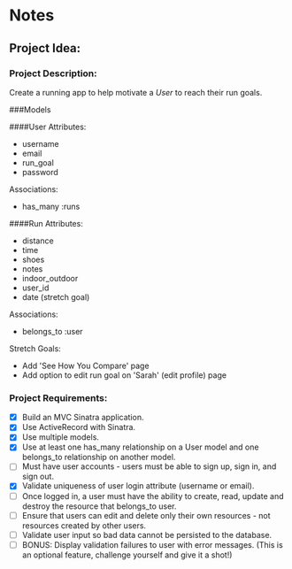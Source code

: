# Notes

## Project Idea:

### Project Description:

Create a running app to help motivate a _User_ to reach their run goals.

###Models

####User
Attributes: 
- username
- email
- run_goal
- password

Associations:
- has_many :runs

####Run
Attributes:
- distance
- time
- shoes
- notes
- indoor_outdoor
- user_id
- date (stretch goal)

Associations:
- belongs_to :user

Stretch Goals:
- Add 'See How You Compare' page
- Add option to edit run goal on 'Sarah' (edit profile) page

### Project Requirements:

- [X] Build an MVC Sinatra application.
- [X] Use ActiveRecord with Sinatra.
- [X] Use multiple models.
- [X] Use at least one has_many relationship on a User model and one belongs_to relationship on another model.
- [ ] Must have user accounts - users must be able to sign up, sign in, and sign out.
- [X] Validate uniqueness of user login attribute (username or email).
- [ ] Once logged in, a user must have the ability to create, read, update and destroy the resource that belongs_to user.
- [ ] Ensure that users can edit and delete only their own resources - not resources created by other users.
- [ ] Validate user input so bad data cannot be persisted to the database.
- [ ] BONUS: Display validation failures to user with error messages. (This is an optional feature, challenge yourself and give it a shot!)
